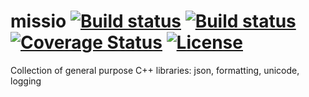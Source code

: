missio [![Build status](https://travis-ci.org/missio-cpp/missio.svg)](https://travis-ci.org/missio-cpp/missio) [![Build status](https://ci.appveyor.com/api/projects/status/cr9gp62vm4w39n91?svg=true)](https://ci.appveyor.com/project/ilya-golovenko/missio) [![Coverage Status](https://coveralls.io/repos/missio-cpp/missio/badge.svg)](https://coveralls.io/r/missio-cpp/missio) [![License](https://img.shields.io/badge/license-Boost-blue.svg)](https://raw.githubusercontent.com/missio-cpp/missio/develop/LICENSE_1_0.txt)
=======
Collection of general purpose C++ libraries: json, formatting, unicode, logging
